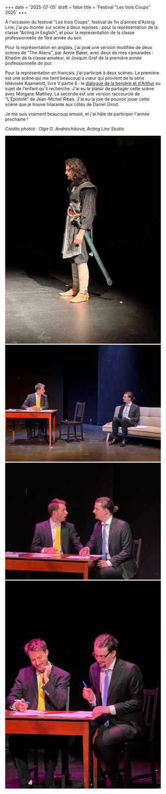 +++
date = '2025-07-05'
draft = false
title = 'Festival "Les trois Coups" 2025'
+++

À l'occasion du festival "Les trois Coups", festival de fin d'année d'Acting Line, j'ai pu monter sur scène à deux reprises&nbsp;: pour la représentation de la classe "Acting in English", et pour la représentation de la classe professionnelle de 1ère année du soir.

Pour la représentation en anglais, j'ai joué une version modifiée de deux scènes de "The Aliens", par Annie Baker, avec deux de mes camarades&nbsp;: Khadim de la classe amateur, et Josquin Graf de la première année professionnelle de jour.

Pour la représentation en français, j'ai participé à deux scènes.
La première est une scène qui me tient beaucoup à cœur qui provient de la série télévisée Kaamelott, livre V partie 6&nbsp;: le [dialogue de la bergère et d'Arthur](https://youtu.be/-Dky6Hs2MZU?si=7BbUp3JVw0ruPWnY&t=2883) au sujet de l'enfant qu'il recherche. J'ai eu le plaisir de partager cette scène avec Morgane Matthey.
La seconde est une version raccourcie de "L'Épistole" de Jean-Michel Ribes. J'ai eu la joie de pouvoir jouer cette scène que je trouve hilarante aux côtés de Daniel Girod.

Je me suis vraiment beaucoup amusé, et j'ai hâte de participer l'année prochaine&nbsp;!

*Crédits photos&nbsp;: Olga G. Andreichikova, Acting Line Studio*

![Kaamelott, livre V partie 6](Kaamelott.jpg)
![L'Épistole, par Jean-Michel Ribes](Epistole_1.jpg)
![L'Épistole, par Jean-Michel Ribes](Epistole_2.jpg)
![L'Épistole, par Jean-Michel Ribes](Epistole_3.jpg)

